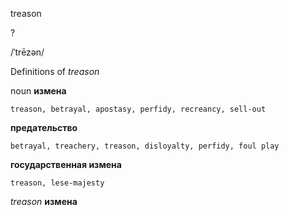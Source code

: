 treason

?

/ˈtrēzən/

Definitions of _treason_

noun
**измена**

    treason, betrayal, apostasy, perfidy, recreancy, sell-out
**предательство**

    betrayal, treachery, treason, disloyalty, perfidy, foul play
**государственная измена**

    treason, lese-majesty

_treason_
**измена**